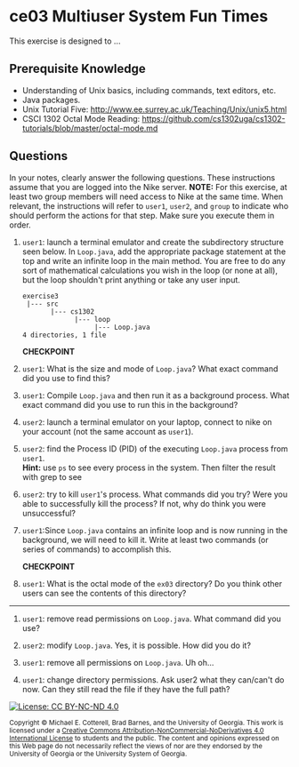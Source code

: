 # ce03 Multiuser System Fun Times

This exercise is designed to ...

## Prerequisite Knowledge

* Understanding of Unix basics, including commands, text editors, etc.
* Java packages.
* Unix Tutorial Five: http://www.ee.surrey.ac.uk/Teaching/Unix/unix5.html
* CSCI 1302 Octal Mode Reading: https://github.com/cs1302uga/cs1302-tutorials/blob/master/octal-mode.md

## Questions

In your notes, clearly answer the following questions. These instructions assume that you are 
logged into the Nike server. **NOTE:** For this exercise, at least two group members will need
access to Nike at the same time. When relevant, the instructions will refer to `user1`, `user2`, and `group` to indicate 
who should perform the actions for that step. Make sure you execute them in order.

1. `user1`: launch a terminal emulator and create the subdirectory structure seen below. In `Loop.java`, add the appropriate package
statement at the top and write an infinite loop in the main method.  You are free to do any sort of mathematical calculations you wish in
the loop (or none at all), but the loop shouldn't print anything or take any user input.

   ```
   exercise3
    |--- src
          |--- cs1302
                |--- loop
                     |--- Loop.java
   4 directories, 1 file
   ```

    **CHECKPOINT**
    
1. `user1`: What is the size and mode of `Loop.java`?  What exact command did you use to find this?

1. `user1`: Compile `Loop.java` and then run it as a background process.  What exact command did you use to run this in the background?

1. `user2`: launch a terminal emulator on your laptop, connect to nike on your account (not the same account as `user1`).

1. `user2`: find the Process ID (PID) of the executing `Loop.java` process from `user1`.  
**Hint:** use `ps` to see every process in the system. Then filter the result with grep to see

1. `user2`: try to kill `user1`'s process.  What commands did you try?  Were you able to successfully kill the process?  If not, why do 
think you were unsuccessful?

1. `user1`:Since `Loop.java` contains an infinite loop and is now running in the background, we will need to kill it.  Write at least two
commands (or series of commands) to accomplish this.

    **CHECKPOINT**

1. `user1`: What is the octal mode of the `ex03` directory?  Do you think other users can see the contents of this directory?
<hr/>

1. `user1`: remove read permissions on `Loop.java`.  What command did you use?

1. `user2`: modify `Loop.java`.  Yes, it is possible.  How did you do it?

1. `user1`: remove all permissions on `Loop.java`.  Uh oh...

1. `user1`: change directory permissions.  Ask user2 what they can/can't do now.  Can they still read the file if they have the full path?

[![License: CC BY-NC-ND 4.0](https://img.shields.io/badge/License-CC%20BY--NC--ND%204.0-lightgrey.svg)](http://creativecommons.org/licenses/by-nc-nd/4.0/)

<small>
Copyright &copy; Michael E. Cotterell, Brad Barnes, and the University of Georgia.
This work is licensed under a <a rel="license" href="http://creativecommons.org/licenses/by-nc-nd/4.0/">Creative Commons Attribution-NonCommercial-NoDerivatives 4.0 International License</a> to students and the public.
The content and opinions expressed on this Web page do not necessarily reflect the views of nor are they endorsed by the University of Georgia or the University System of Georgia.
</small>

